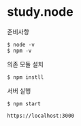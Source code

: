 # study.node


준비사항
```
$ node -v
$ npm -v
```

의존 모듈 설치
```
$ npm instll
```

서버 실행
```
$ npm start
```

```
https://localhost:3000
```
